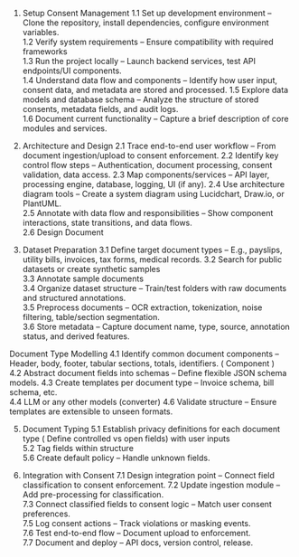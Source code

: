 1. Setup Consent Management	1.1	Set up development environment – Clone the repository, install dependencies, configure environment variables.	
	1.2	Verify system requirements – Ensure compatibility with required frameworks	
	1.3	Run the project locally – Launch backend services, test API endpoints/UI components.	
	1.4	Understand data flow and components – Identify how user input, consent data, and metadata are stored and processed.	
	1.5	Explore data models and database schema – Analyze the structure of stored consents, metadata fields, and audit logs.	
	1.6	Document current functionality – Capture a brief description of core modules and services.	
			
2. Architecture and Design	2.1	Trace end-to-end user workflow – From document ingestion/upload to consent enforcement.	
	2.2	Identify key control flow steps – Authentication, document processing, consent validation, data access.	
	2.3	Map components/services – API layer, processing engine, database, logging, UI (if any).	
	2.4	Use architecture diagram tools – Create a system diagram using Lucidchart, Draw.io, or PlantUML.	
	2.5	Annotate with data flow and responsibilities – Show component interactions, state transitions, and data flows.	
	2.6	Design Document	
			
3. Dataset Preparation	3.1	Define target document types – E.g., payslips, utility bills, invoices, tax forms, medical records.	
	3.2	Search for public datasets or create synthetic samples 	
	3.3	Annotate sample documents	
	3.4	Organize dataset structure – Train/test folders with raw documents and structured annotations.	
	3.5	Preprocess documents – OCR extraction, tokenization, noise filtering, table/section segmentation.	
	3.6	Store metadata – Capture document name, type, source, annotation status, and derived features.	
			
Document Type Modelling 	4.1	Identify common document components – Header, body, footer, tabular sections, totals, identifiers. ( Component )	
	4.2	Abstract document fields into schemas – Define flexible JSON schema models.	
	4.3	Create templates per document type – Invoice schema, bill schema, etc.	
	4.4	LLM or any other models (converter)	
	4.6	Validate structure – Ensure templates are extensible to unseen formats.	
			
5. Document Typing	5.1	Establish privacy definitions for each document type ( Define controlled vs open fields) with user inputs	
	5.2	Tag fields within structure 	
	5.6	Create default policy – Handle unknown fields.	
			
			
7. Integration with Consent	7.1	Design integration point – Connect field classification to consent enforcement.	
	7.2	Update ingestion module – Add pre-processing for classification.	
	7.3	Connect classified fields to consent logic – Match user consent preferences.	
	7.5	Log consent actions – Track violations or masking events.	
	7.6	Test end-to-end flow – Document upload to enforcement.	
	7.7	Document and deploy – API docs, version control, release.	
